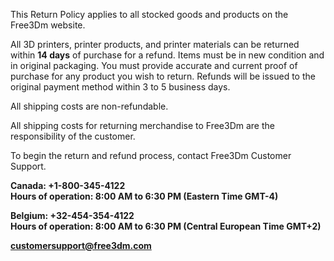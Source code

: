 ﻿This Return Policy applies to all stocked goods and products on the Free3Dm website.

All 3D printers, printer products, and printer materials can be returned within **14 days** of purchase for a refund. Items must be in new condition and in original packaging. You must provide accurate and current proof of purchase for any product you wish to return. Refunds will be issued to the original payment method within 3 to 5 business days.

All shipping costs are non-refundable.

All shipping costs for returning merchandise to Free3Dm are the responsibility of the customer.

To begin the return and refund process, contact Free3Dm Customer Support.

**Canada: +1-800-345-4122  
Hours of operation: 8:00 AM to 6:30 PM (Eastern Time GMT-4)**

**Belgium: +32-454-354-4122  
Hours of operation: 8:00 AM to 6:30 PM (Central European Time GMT+2)**

[**customersupport@free3dm.com**](mailto:customersupport@free3dm.com)
